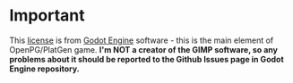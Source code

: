 # Important

This [license](./LICENSE.txt) is from [Godot Engine](https://godotengine.org/) software - this is the main element of OpenPG/PlatGen game.
**I'm NOT a creator of the GIMP software, so any problems about it should be reported to the Github Issues page in Godot Engine repository.**